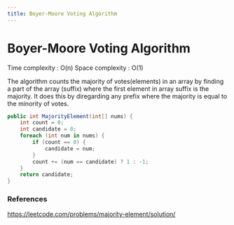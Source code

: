 ```yaml
---
title: Boyer-Moore Voting Algorithm
---
```

# Boyer-Moore Voting Algorithm

Time complexity : O(n)
Space complexity : O(1)

The algorithm counts the majority of votes(elements) in an array by finding a part of the array (suffix) where the first element in array suffix is the majority. It does this by diregarding any prefix where the majority is equal to the minority of votes.

```cs
public int MajorityElement(int[] nums) {
	int count = 0;
	int candidate = 0;
	foreach (int num in nums) {
		if (count == 0) {
			candidate = num;
		}
		count += (num == candidate) ? 1 : -1;
	}
	return candidate;
}
```

### References
https://leetcode.com/problems/majority-element/solution/